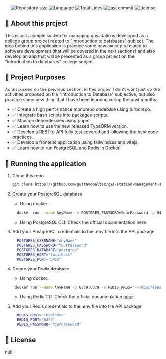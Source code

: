 
<br />
<p align="center">
  <img alt="Repository size" src="https://img.shields.io/github/languages/code-size/gustavomaltez/gas-station-management-system?style=for-the-badge">
  <img alt="Language" src="https://img.shields.io/github/languages/top/gustavomaltez/gas-station-management-system?style=for-the-badge">
  <img alt="Total Lines" src="https://img.shields.io/tokei/lines/github/gustavomaltez/gas-station-management-system?style=for-the-badge">
  <img alt="Last commit" src="https://img.shields.io/github/last-commit/gustavomaltez/gas-station-management-system?style=for-the-badge">
  <img alt="License" src="https://img.shields.io/github/license/gustavomaltez/gas-station-management-system?style=for-the-badge">
</p>

## 🧷 About this project

This is just a simple system for managing gas stations developed as a college group project related to "introduction to databases" subject. The idea behind this application is practice some new concepts related to software development (that will be covered in the next sections) and also develop an app that will be presented as a group project on the "introduction to databases" college subject.

## 📃 Project Purposes

As discussed on the previous section, in this project I don't want just do the activities proposed on the "Introduction to Database" subjective, but also practice some new thing that I have been learning during the past months.

- ✅ Create a high performance monorepo codebase using turborepo.
- ✅ Integrate bash scripts into packages scripts.
- ✅ Manage dependencies using pnpm.
- ✅ Learn how to use the new released TypeORM version.
- ✅ Develop a RESTful API fully test covered and following the best code practices.
- ✅ Develop a frontend application using tailwindcss and vitejs.
- ✅ Learn how to run PostgreSQL and Redis in Docker.

## 🔨 Running the application

1. Clone this repo

    ```sh
    git clone https://github.com/gustavomaltez/gas-station-management-system
    ```

2. Create your PostgreSQL database
     - Using docker:

    ```sh
      docker run --name AnyName -e POSTGRES_PASSWORD=YourPassword -p 5432:5432 -d postgres
    ```

     - Using PostgreSQL CLI:
    Check the official documentation [here](https://www.postgresql.org/docs/current/tutorial-start.html)
    
3. Add your PostgreSQL credentials to the .env file into the API package
    ```sh
      POSTGRES_USERNAME="AnyName"
      POSTGRES_PASSWORD="YourPassword"
      POSTGRES_DATABASE="postgres"
      POSTGRES_HOST="localhost"
      POSTGRES_PORT="5432"
    ```
    
4. Create your Redis database
      - Using docker:
      
    ```sh
     docker run --name AnyName -p 6379:6379 -e REDIS_ARGS="--requirepass YourPassword" -d redis
    ```
    
      - Using Redis CLI:
      Check the official documentation [here](https://redis.io/commands/config-get)
    
5. Add your Redis credentials to the .env file into the API package
    ```sh
      REDIS_HOST="localhost"
      REDIS_PORT="6379"
      REDIS_PASSWORD="YourPassword"
      ```

## 📄 License

null
